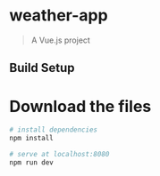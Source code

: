 # weather-app

> A Vue.js project

## Build Setup

# Download the files

``` bash
# install dependencies
npm install

# serve at localhost:8080
npm run dev

